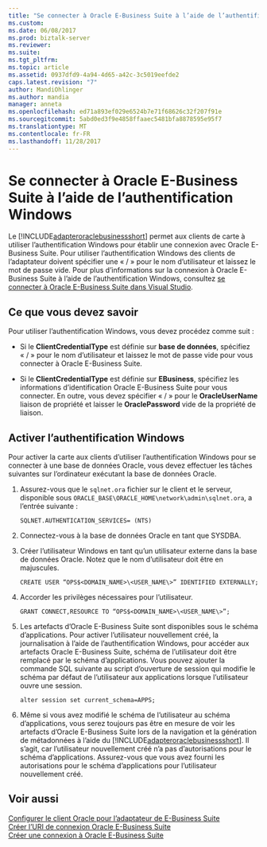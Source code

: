 ```yaml
---
title: "Se connecter à Oracle E-Business Suite à l’aide de l’authentification Windows | Documents Microsoft"
ms.custom: 
ms.date: 06/08/2017
ms.prod: biztalk-server
ms.reviewer: 
ms.suite: 
ms.tgt_pltfrm: 
ms.topic: article
ms.assetid: 0937dfd9-4a94-4d65-a42c-3c5019eefde2
caps.latest.revision: "7"
author: MandiOhlinger
ms.author: mandia
manager: anneta
ms.openlocfilehash: ed71a893ef029e6524b7e71f68626c32f207f91e
ms.sourcegitcommit: 5abd0ed3f9e4858ffaaec5481bfa8878595e95f7
ms.translationtype: MT
ms.contentlocale: fr-FR
ms.lasthandoff: 11/28/2017
---
```

# <a name="connect-to-oracle-e-business-suite-using-windows-authentication"></a>Se connecter à Oracle E-Business Suite à l’aide de l’authentification Windows
Le [!INCLUDE[adapteroraclebusinessshort](../../includes/adapteroraclebusinessshort-md.md)] permet aux clients de carte à utiliser l’authentification Windows pour établir une connexion avec Oracle E-Business Suite. Pour utiliser l’authentification Windows des clients de l’adaptateur doivent spécifier une « / » pour le nom d’utilisateur et laissez le mot de passe vide. Pour plus d’informations sur la connexion à Oracle E-Business Suite à l’aide de l’authentification Windows, consultez [se connecter à Oracle E-Business Suite dans Visual Studio](../../adapters-and-accelerators/adapter-oracle-ebs/connect-to-the-oracle-e-business-suite-in-visual-studio.md).  

## <a name="what-you-need-to-know"></a>Ce que vous devez savoir  
 Pour utiliser l’authentification Windows, vous devez procédez comme suit :  
  
-   Si le **ClientCredentialType** est définie sur **base de données**, spécifiez « / » pour le nom d’utilisateur et laissez le mot de passe vide pour vous connecter à Oracle E-Business Suite.  
  
-   Si le **ClientCredentialType** est définie sur **EBusiness**, spécifiez les informations d’identification Oracle E-Business Suite pour vous connecter. En outre, vous devez spécifier « / » pour le **OracleUserName** liaison de propriété et laisser le **OraclePassword** vide de la propriété de liaison.  

## <a name="enable-windows-authentication"></a>Activer l’authentification Windows  
 Pour activer la carte aux clients d’utiliser l’authentification Windows pour se connecter à une base de données Oracle, vous devez effectuer les tâches suivantes sur l’ordinateur exécutant la base de données Oracle.  
  
1.  Assurez-vous que le `sqlnet.ora` fichier sur le client et le serveur, disponible sous `ORACLE_BASE\ORACLE_HOME\network\admin\sqlnet.ora`, a l’entrée suivante :  
  
    ```  
    SQLNET.AUTHENTICATION_SERVICES= (NTS)  
    ```  
  
2.  Connectez-vous à la base de données Oracle en tant que SYSDBA.  
  
3.  Créer l’utilisateur Windows en tant qu’un utilisateur externe dans la base de données Oracle. Notez que le nom d’utilisateur doit être en majuscules.  
  
    ```  
    CREATE USER “OPS$<DOMAIN_NAME>\<USER_NAME\>” IDENTIFIED EXTERNALLY;  
    ```  
  
4.  Accorder les privilèges nécessaires pour l’utilisateur.  
  
    ```  
    GRANT CONNECT,RESOURCE TO “OPS$<DOMAIN_NAME>\<USER_NAME\>”;  
    ```  
  
5.  Les artefacts d’Oracle E-Business Suite sont disponibles sous le schéma d’applications. Pour activer l’utilisateur nouvellement créé, la journalisation à l’aide de l’authentification Windows, pour accéder aux artefacts Oracle E-Business Suite, schéma de l’utilisateur doit être remplacé par le schéma d’applications. Vous pouvez ajouter la commande SQL suivante au script d’ouverture de session qui modifie le schéma par défaut de l’utilisateur aux applications lorsque l’utilisateur ouvre une session.  
  
    ```  
    alter session set current_schema=APPS;  
    ```  
  
6.  Même si vous avez modifié le schéma de l’utilisateur au schéma d’applications, vous serez toujours pas être en mesure de voir les artefacts d’Oracle E-Business Suite lors de la navigation et la génération de métadonnées à l’aide du [!INCLUDE[adapteroraclebusinessshort](../../includes/adapteroraclebusinessshort-md.md)]. Il s’agit, car l’utilisateur nouvellement créé n’a pas d’autorisations pour le schéma d’applications. Assurez-vous que vous avez fourni les autorisations pour le schéma d’applications pour l’utilisateur nouvellement créé.  
  
## <a name="see-also"></a>Voir aussi  
[Configurer le client Oracle pour l’adaptateur de E-Business Suite](../../adapters-and-accelerators/adapter-oracle-ebs/configure-the-oracle-client-for-the-e-business-suite-adapter.md)   
[Créer l’URI de connexion Oracle E-Business Suite](../../adapters-and-accelerators/adapter-oracle-ebs/create-the-oracle-e-business-suite-connection-uri.md)  
 [Créer une connexion à Oracle E-Business Suite](../../adapters-and-accelerators/adapter-oracle-ebs/create-a-connection-to-oracle-e-business-suite.md)
